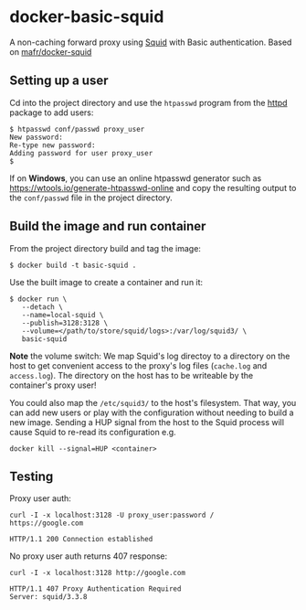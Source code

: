 docker-basic-squid
==================

A non-caching forward proxy using [Squid](http://www.squid-cache.org/) with Basic authentication. Based on [mafr/docker-squid](https://github.com/mafr/docker-squid)

Setting up a user
-----------------
Cd into the project directory and use the `htpasswd` program from the [httpd](https://formulae.brew.sh/formula/httpd) package to add users:

    $ htpasswd conf/passwd proxy_user
    New password:
    Re-type new password:
    Adding password for user proxy_user
    $ 

If on **Windows**, you can use an online htpasswd generator such as https://wtools.io/generate-htpasswd-online and copy the resulting output to the `conf/passwd` file in the project directory.

Build the image and run container
---------------------------------
From the project directory build and tag the image:

    $ docker build -t basic-squid .

Use the built image to create a container and run it:

    $ docker run \
       --detach \
       --name=local-squid \
       --publish=3128:3128 \
       --volume=</path/to/store/squid/logs>:/var/log/squid3/ \
       basic-squid

**Note** the volume switch: We map Squid's log directoy to a directory on
the host to get convenient access to the proxy's log files (`cache.log` and `access.log`). The directory
on the host has to be writeable by the container's proxy user!

You could also map the `/etc/squid3/` to the host's filesystem. That way,
you can add new users or play with the configuration without needing to
build a new image. Sending a HUP signal from the host to the Squid process
will cause Squid to re-read its configuration e.g.

    docker kill --signal=HUP <container>

Testing
-------
Proxy user auth:

    curl -I -x localhost:3128 -U proxy_user:password /
    https://google.com

    HTTP/1.1 200 Connection established

No proxy user auth returns 407 response:

    curl -I -x localhost:3128 http://google.com

    HTTP/1.1 407 Proxy Authentication Required
    Server: squid/3.3.8


